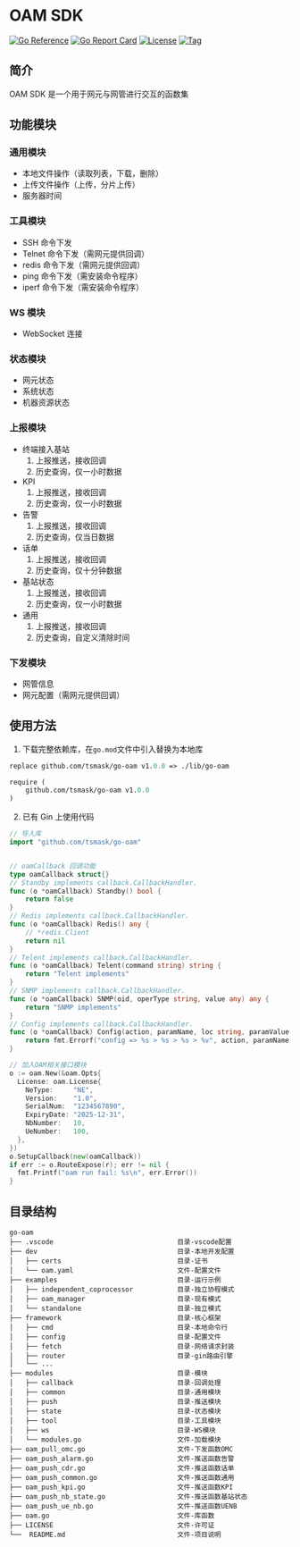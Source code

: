 # OAM SDK

[![Go Reference](https://pkg.go.dev/badge/github.com/olekukonko/tablewriter.svg)](https://pkg.go.dev/github.com/tsmask/go-oam)
[![Go Report Card](https://goreportcard.com/badge/github.com/tsmask/go-oam)](https://goreportcard.com/report/github.com/tsmask/go-oam)
[![License](https://img.shields.io/badge/license-BSD3-blue.svg)](LICENSE)
[![Tag](https://img.shields.io/badge/TAG-list-success)](https://proxy.golang.org/github.com/tsmask/go-oam/@v/list)

## 简介

OAM SDK 是一个用于网元与网管进行交互的函数集

## 功能模块

### 通用模块

- 本地文件操作（读取列表，下载，删除）
- 上传文件操作（上传，分片上传）
- 服务器时间

### 工具模块

- SSH 命令下发
- Telnet 命令下发（需网元提供回调）
- redis 命令下发（需网元提供回调）
- ping 命令下发（需安装命令程序）
- iperf 命令下发（需安装命令程序）

### WS 模块

- WebSocket 连接

### 状态模块

- 网元状态
- 系统状态
- 机器资源状态

### 上报模块

- 终端接入基站
  1. 上报推送，接收回调
  2. 历史查询，仅一小时数据
- KPI
  1. 上报推送，接收回调
  2. 历史查询，仅一小时数据
- 告警
  1. 上报推送，接收回调
  2. 历史查询，仅当日数据
- 话单
  1. 上报推送，接收回调
  2. 历史查询，仅十分钟数据
- 基站状态
  1. 上报推送，接收回调
  2. 历史查询，仅一小时数据
- 通用
  1. 上报推送，接收回调
  2. 历史查询，自定义清除时间

### 下发模块

- 网管信息
- 网元配置（需网元提供回调）

## 使用方法

1. 下载完整依赖库，在`go.mod`文件中引入替换为本地库

```mod
replace github.com/tsmask/go-oam v1.0.0 => ./lib/go-oam

require (
	github.com/tsmask/go-oam v1.0.0
)
```

2. 已有 Gin 上使用代码

```go
// 导入库
import "github.com/tsmask/go-oam"


// oamCallback 回调功能
type oamCallback struct{}
// Standby implements callback.CallbackHandler.
func (o *oamCallback) Standby() bool {
	return false
}
// Redis implements callback.CallbackHandler.
func (o *oamCallback) Redis() any {
	// *redis.Client
	return nil
}
// Telent implements callback.CallbackHandler.
func (o *oamCallback) Telent(command string) string {
	return "Telent implements"
}
// SNMP implements callback.CallbackHandler.
func (o *oamCallback) SNMP(oid, operType string, value any) any {
	return "SNMP implements"
}
// Config implements callback.CallbackHandler.
func (o *oamCallback) Config(action, paramName, loc string, paramValue any) error {
	return fmt.Errorf("config => %s > %s > %s > %v", action, paramName, loc, paramValue)
}

// 加入OAM相关接口模块
o := oam.New(&oam.Opts{
  License: oam.License{
    NeType:     "NE",
    Version:    "1.0",
    SerialNum:  "1234567890",
    ExpiryDate: "2025-12-31",
    NbNumber:   10,
    UeNumber:   100,
  },
})
o.SetupCallback(new(oamCallback))
if err := o.RouteExpose(r); err != nil {
  fmt.Printf("oam run fail: %s\n", err.Error())
}

```

## 目录结构

```text
go-oam
├── .vscode                               目录-vscode配置
├── dev                                   目录-本地开发配置
│   ├── certs                             目录-证书
│   └── oam.yaml                          文件-配置文件
├── examples                              目录-运行示例
│   ├── independent_coprocessor           目录-独立协程模式
│   ├── oam_manager                       目录-现有模式
│   └── standalone                        目录-独立模式
├── framework                             目录-核心框架
│   ├── cmd                               目录-本地命令行
│   ├── config                            目录-配置文件
│   ├── fetch                             目录-网络请求封装
│   ├── router                            目录-gin路由引擎
│   └── ...
├── modules                               目录-模块
│   ├── callback                          目录-回调处理
│   ├── common                            目录-通用模块
│   ├── push                              目录-推送模块
│   ├── state                             目录-状态模块
│   ├── tool                              目录-工具模块
│   ├── ws                                目录-WS模块
│   └── modules.go                        文件-加载模块
├── oam_pull_omc.go                       文件-下发函数OMC
├── oam_push_alarm.go                     文件-推送函数告警
├── oam_push_cdr.go                       文件-推送函数话单
├── oam_push_common.go                    文件-推送函数通用
├── oam_push_kpi.go                       文件-推送函数KPI
├── oam_push_nb_state.go                  文件-推送函数基站状态
├── oam_push_ue_nb.go                     文件-推送函数UENB
├── oam.go                                文件-库函数
├── LICENSE                               文件-许可证
└──  README.md                            文件-项目说明
```
